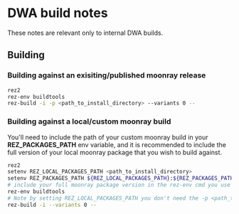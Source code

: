 # DWA build notes
These notes are relevant only to internal DWA builds.

## Building
### Building against an exisiting/published moonray release
```bash
rez2
rez-env buildtools
rez-build -i -p <path_to_install_directory> --variants 0 --
```

### Building against a local/custom moonray build
You'll need to include the path of your custom moonray build in your **REZ_PACKAGES_PATH** env variable, and it is recommended to include the full version of your local moonray package that you wish to build against.
```bash
rez2
setenv REZ_LOCAL_PACKAGES_PATH <path_to_install_directory>
setenv REZ_PACKAGES_PATH ${REZ_LOCAL_PACKAGES_PATH}:${REZ_PACKAGES_PATH}
# include your full moonray package version in the rez-env cmd you use later for running rats
rez-env buildtools
# Note by setting REZ_LOCAL_PACKAGES_PATH you don't need the -p <path_to_install_directory> arg
rez-build -i --variants 0 --
```

